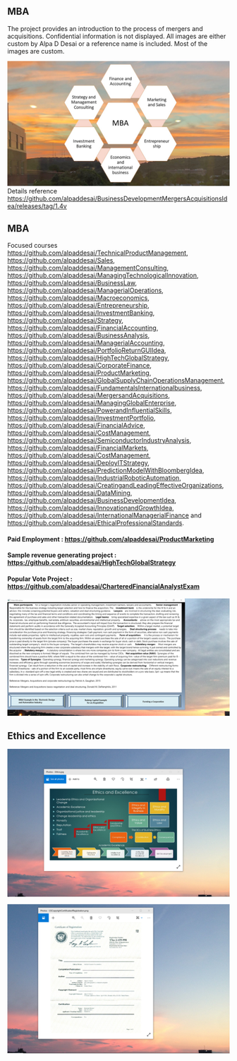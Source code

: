 ## MBA 

The project provides an introduction to the process of mergers and acquisitions. Confidential information is not displayed. All images are either custom by Alpa D Desai or a reference name is included. Most of the images are custom. 

![image](MBAClasses.jpg)
Details reference https://github.com/alpaddesai/BusinessDevelopmentMergersAcquisitionsIdea/releases/tag/1.4v

## MBA
Focused courses https://github.com/alpaddesai/TechnicalProductManagement, https://github.com/alpaddesai/Sales,   https://github.com/alpaddesai/ManagementConsulting, https://github.com/alpaddesai/ManagingTechnologicalInnovation, https://github.com/alpaddesai/BusinessLaw, https://github.com/alpaddesai/ManagerialOperations, https://github.com/alpaddesai/Macroeconomics,  https://github.com/alpaddesai/Entrepreneurship, https://github.com/alpaddesai/InvestmentBanking, https://github.com/alpaddesai/Strategy, https://github.com/alpaddesai/FinancialAccounting, https://github.com/alpaddesai/BusinessAnalysis, https://github.com/alpaddesai/ManagerialAccounting, https://github.com/alpaddesai/PortfolioReturnGUIIdea, https://github.com/alpaddesai/HighTechGlobalStrategy, https://github.com/alpaddesai/CorporateFinance, https://github.com/alpaddesai/ProductMarketing, https://github.com/alpaddesai/GlobalSupplyChainOperationsManagement, https://github.com/alpaddesai/FundamentalsInternationalbusiness,  https://github.com/alpaddesai/MergersandAcquisitions, https://github.com/alpaddesai/ManagingGlobalEnterprise, https://github.com/alpaddesai/PowerandInfluentialSkills, https://github.com/alpaddesai/InvestmentPortfolio,  https://github.com/alpaddesai/FinancialAdvice, https://github.com/alpaddesai/CostManagement, https://github.com/alpaddesai/SemiconductorIndustryAnalysis, https://github.com/alpaddesai/FinancialMarkets, https://github.com/alpaddesai/CostManagement, https://github.com/alpaddesai/DeployITStrategy,  https://github.com/alpaddesai/PredictionModelWithBloombergIdea, https://github.com/alpaddesai/IndustrialRoboticAutomation, https://github.com/alpaddesai/CreatingandLeadingEffectiveOrganizations, https://github.com/alpaddesai/DataMining, https://github.com/alpaddesai/BusinessDevelopmentIdea, https://github.com/alpaddesai/InnovationandGrowthIdea, https://github.com/alpaddesai/InternationalManagerialFinance and https://github.com/alpaddesai/EthicalProfessionalStandards.

#### Paid Employment : https://github.com/alpaddesai/ProductMarketing
#### Sample revenue generating project : https://github.com/alpaddesai/HighTechGlobalStrategy 
#### Popular Vote Project : https://github.com/alpaddesai/CharteredFinancialAnalystExam

![image](Image.png)

 ## Ethics and Excellence
![image](EthicsandExcellence.png)

![image](USCopyrightCertificate.png)
